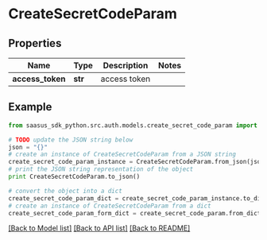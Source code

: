 # CreateSecretCodeParam


## Properties

Name | Type | Description | Notes
------------ | ------------- | ------------- | -------------
**access_token** | **str** | access token | 

## Example

```python
from saasus_sdk_python.src.auth.models.create_secret_code_param import CreateSecretCodeParam

# TODO update the JSON string below
json = "{}"
# create an instance of CreateSecretCodeParam from a JSON string
create_secret_code_param_instance = CreateSecretCodeParam.from_json(json)
# print the JSON string representation of the object
print CreateSecretCodeParam.to_json()

# convert the object into a dict
create_secret_code_param_dict = create_secret_code_param_instance.to_dict()
# create an instance of CreateSecretCodeParam from a dict
create_secret_code_param_form_dict = create_secret_code_param.from_dict(create_secret_code_param_dict)
```
[[Back to Model list]](../README.md#documentation-for-models) [[Back to API list]](../README.md#documentation-for-api-endpoints) [[Back to README]](../README.md)


